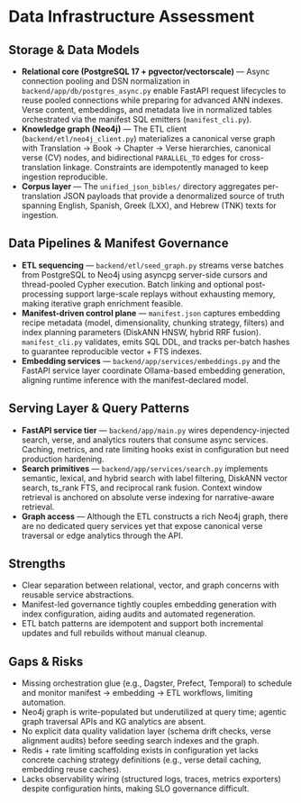 # Data Infrastructure Assessment

## Storage & Data Models
- **Relational core (PostgreSQL 17 + pgvector/vectorscale)** — Async connection pooling and DSN normalization in `backend/app/db/postgres_async.py` enable FastAPI request lifecycles to reuse pooled connections while preparing for advanced ANN indexes. Verse content, embeddings, and metadata live in normalized tables orchestrated via the manifest SQL emitters (`manifest_cli.py`).
- **Knowledge graph (Neo4j)** — The ETL client (`backend/etl/neo4j_client.py`) materializes a canonical verse graph with Translation → Book → Chapter → Verse hierarchies, canonical verse (CV) nodes, and bidirectional `PARALLEL_TO` edges for cross-translation linkage. Constraints are idempotently managed to keep ingestion reproducible.
- **Corpus layer** — The `unified_json_bibles/` directory aggregates per-translation JSON payloads that provide a denormalized source of truth spanning English, Spanish, Greek (LXX), and Hebrew (TNK) texts for ingestion.

## Data Pipelines & Manifest Governance
- **ETL sequencing** — `backend/etl/seed_graph.py` streams verse batches from PostgreSQL to Neo4j using asyncpg server-side cursors and thread-pooled Cypher execution. Batch linking and optional post-processing support large-scale replays without exhausting memory, making iterative graph enrichment feasible.
- **Manifest-driven control plane** — `manifest.json` captures embedding recipe metadata (model, dimensionality, chunking strategy, filters) and index planning parameters (DiskANN HNSW, hybrid RRF fusion). `manifest_cli.py` validates, emits SQL DDL, and tracks per-batch hashes to guarantee reproducible vector + FTS indexes.
- **Embedding services** — `backend/app/services/embeddings.py` and the FastAPI service layer coordinate Ollama-based embedding generation, aligning runtime inference with the manifest-declared model.

## Serving Layer & Query Patterns
- **FastAPI service tier** — `backend/app/main.py` wires dependency-injected search, verse, and analytics routers that consume async services. Caching, metrics, and rate limiting hooks exist in configuration but need production hardening.
- **Search primitives** — `backend/app/services/search.py` implements semantic, lexical, and hybrid search with label filtering, DiskANN vector search, ts_rank FTS, and reciprocal rank fusion. Context window retrieval is anchored on absolute verse indexing for narrative-aware retrieval.
- **Graph access** — Although the ETL constructs a rich Neo4j graph, there are no dedicated query services yet that expose canonical verse traversal or edge analytics through the API.

## Strengths
- Clear separation between relational, vector, and graph concerns with reusable service abstractions.
- Manifest-led governance tightly couples embedding generation with index configuration, aiding audits and automated regeneration.
- ETL batch patterns are idempotent and support both incremental updates and full rebuilds without manual cleanup.

## Gaps & Risks
- Missing orchestration glue (e.g., Dagster, Prefect, Temporal) to schedule and monitor manifest → embedding → ETL workflows, limiting automation.
- Neo4j graph is write-populated but underutilized at query time; agentic graph traversal APIs and KG analytics are absent.
- No explicit data quality validation layer (schema drift checks, verse alignment audits) before seeding search indexes and the graph.
- Redis + rate limiting scaffolding exists in configuration yet lacks concrete caching strategy definitions (e.g., verse detail caching, embedding reuse caches).
- Lacks observability wiring (structured logs, traces, metrics exporters) despite configuration hints, making SLO governance difficult.
